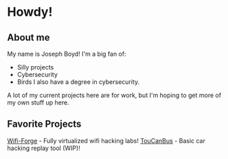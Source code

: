 # Howdy!

## About me
My name is Joseph Boyd! I'm a big fan of:
 - Silly projects
 - Cybersecurity
 - Birds
I also have a degree in cybersecurity.

A lot of my current projects here are for work, but I'm hoping to get more of my own stuff up here.

## Favorite Projects
[Wifi-Forge](https://github.com/her3ticAVI/Wifi-Forge) - Fully virtualized wifi hacking labs!
[TouCanBus](https://github.com/JsphByd/TOUCANbus) - Basic car hacking replay tool (WIP)!


